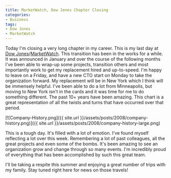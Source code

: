 ```yaml
---
title: MarketWatch, Dow Jones Chapter Closing
categories:
- Business
tags:
- Dow Jones
- MarketWatch
---
```


Today I'm closing a very long chapter in my career. This is my last day at [Dow Jones](http://www.dowjones.com/)/[MarketWatch](http://www.marketwatch.com/). This transition has been in the works for a while. It was announced in January and over the course of the following months I've been able to wrap-up some projects, transition others and most importantly work to get my replacement hired and up-to-speed. I'm happy to leave on a Friday, and have a new CTO start on Monday to take the organization forward. My replacement will be in New York which I think will be immensely helpful. I've been able to do a lot from Minneapolis, but moving to New York isn't in the cards and it was time for me to do something different.
The past 10+ years have been amazing. This chart is a great representation of all the twists and turns that have occurred over that period.

[![Company-History.png]({{ site.url }}/assets/posts/2008/company-history.png)]({{ site.url }}/assets/posts/2008/company-history-large.png)

This is a tough day. It's filled with a lot of emotion. I've found myself reflecting a lot over this week. Remembering a lot of past colleagues, all the great projects and even some of the bombs. It's been amazing to see an organization grow and change through so many events. I'm incredibly proud of everything that has been accomplished by such this great team.

I'll be taking a respite this summer and enjoying a great number of trips with my family. Stay tuned right here for news on those travels!
